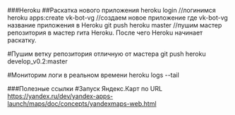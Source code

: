 

###Heroku
##Раскатка нового приложения
heroku login //логинимся
heroku apps:create vk-bot-vg //создаем новое приложение где vk-bot-vg название приложения в Heroku
git push heroku master //пушим мастер репозитория в мастер гита Heroku. После чего Heroku начинает раскатку.

#Пушим ветку репозитория отличную от мастера
git push heroku develop_v0.2:master

#Мониторим логи в реальном времени
heroku logs --tail



###Полезные ссылки
#Запуск Яндекс.Карт по URL
https://yandex.ru/dev/yandex-apps-launch/maps/doc/concepts/yandexmaps-web.html